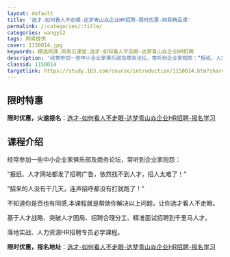 ```yaml
---
layout: default
title: '选才-如何看人不走眼-达梦青山焱企业HR招聘-限时优惠-网易精品课'
permalink: /:categories/:title/
categories: wangyi2
tags: 网易提供
cover: 1150014.jpg
keywords: 精选网课,网易云课堂,选才-如何看人不走眼-达梦青山焱企业HR招聘
description: '经常参加一些中小企业家俱乐部及商务论坛，常听到企业家抱怨：“报纸、人才网站都发了招聘广告，依然找不到人才，招人太难了！”'
classid: 1150014
targetlink: https://study.163.com/course/introduction/1150014.htm?share=1&shareId=1025206652&utm_campaign=share&utm_medium=iphoneShare&utm_source=&utm_u=1025206652
---
```


## 限时特惠

**限时优惠，火速报名**：[选才-如何看人不走眼-达梦青山焱企业HR招聘-报名学习](https://study.163.com/course/introduction/1150014.htm?share=1&shareId=1025206652&utm_campaign=share&utm_medium=iphoneShare&utm_source=&utm_u=1025206652)

## 课程介绍

经常参加一些中小企业家俱乐部及商务论坛，常听到企业家抱怨：





“报纸、人才网站都发了招聘广告，依然找不到人才，招人太难了！”



 “招来的人没有干几天，连声招呼都没有打就跑了！”



 不知道你是否也有同感,本课程就是帮助你解决以上问题，让你选才看人不走眼。



基于人才战略、突破人才困局、招聘合理分工、精准面试招聘到千里马人才。



落地实战、人力资源HR招聘专员必学课程。

**限时优惠，报名地址**：[选才-如何看人不走眼-达梦青山焱企业HR招聘-报名学习](https://study.163.com/course/introduction/1150014.htm?share=1&shareId=1025206652&utm_campaign=share&utm_medium=iphoneShare&utm_source=&utm_u=1025206652)

